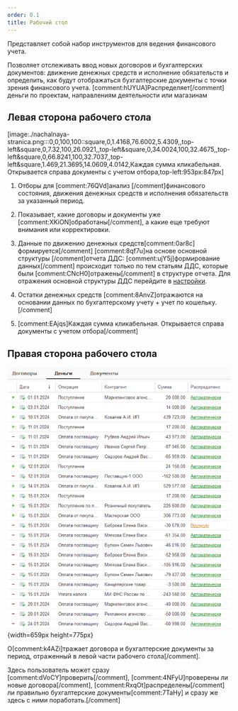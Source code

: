 ```yaml
---
order: 0.1
title: Рабочий стол
---
```


Представляет собой набор инструментов для ведения финансового учета.

Позволяет отслеживать ввод новых договоров и бухгалтерских документов: движение денежных средств и исполнение обязательств и определить, как будут отображаться бухгалтерские документы с точки зрения финансового учета. [comment:hUYUA]Распределяет[/comment] деньги по проектам, направлениям деятельности или магазинам

## Левая сторона рабочего стола

[image:./nachalnaya-stranica.png:::0,0,100,100::square,0,1.4168,76.6002,5.4309,,top-left&square,0,7.32,100,26.0921,,top-left&square,0,34.0024,100,32.4675,,top-left&square,0,66.8241,100,32.7037,,top-left&square,1.469,21.3695,14.0609,4.0142,Каждая сумма кликабельная. Открывается справа документы с учетом отбора,top-left:953px:847px]



1. Отборы для [comment:76QVd]анализ [/comment]финансового состояния, движения денежных средств и исполнения обязательств за указанный период.

2. Показывает, какие договоры и документы уже [comment:XKiON]обработаны[/comment], а какие еще требуют внимания или корректировки.

3. Данные по движению денежных средств[comment:0ar8c] формируется[/comment] [comment:8qf7u]на основе основной структуры [/comment]отчета ДДС: [comment:ujY5j]формирование данных[/comment] происходит только по тем статьям ДДС, которые были [comment:CNcH0]отражены[/comment] в структуре отчета. Для отражения основной структуры ДДС перейдите в [настройки](./nastroyki/nastroyki-dds).

4. Остатки денежных средств [comment:8AnvZ]отражаются на основании данных по бухгалтерскому учету + учет по кошельку.[/comment]

5. [comment:EAjqs]Каждая сумма кликабельная. Открывается справа документы с учетом отбора[/comment]

## Правая сторона рабочего стола

![](./nachalnaya-stranica-2.png){width=659px height=775px}

О[comment:k4AZi]тражает договора и бухгалтерские документы за период, отраженный в левой части рабочего стола[/comment].

Здесь пользователь может сразу [comment:dVoCY]проверить[/comment], [comment:4NFyU]проверены ли новые договора[/comment], [comment:RxqOt]распределены[/comment] ли правильно бухгалтерские документы[comment:7TaHy] и сразу же здесь с ними поработать.[/comment]